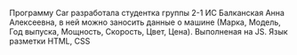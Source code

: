 Программу Car разработала студентка группы 2-1 ИС Балканская Анна Алексеевна, в ней можно заносить данные о машине (Марка, Модель, Год выпуска, Мощность, Скорость, Цвет, Цена). Выполненая на JS. Язык разметки HTML, CSS
